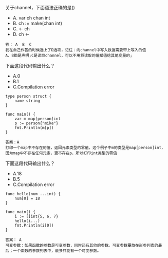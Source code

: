 关于channel，下面语法正确的是()

- A. var ch chan int
- B. ch := make(chan int)
- C. <- ch
- D. ch <-

```
答： A  B  C 
我在自己作答的时候选上了D选项，记住：向channel中写入数据需要带上写入的值
A、B都是声明;C是读取channel，可以不用将读取的值赋值给其他变量的;
```



下面这段代码输出什么？

- A.0
- B.1
- C.Compilation error  

```
type person struct {  
    name string
}

func main() {  
    var m map[person]int
    p := person{"mike"}
    fmt.Println(m[p])
}
```

```
答案：A
打印一个map中不存在的值，返回元素类型的零值。这个例子中m的类型是map[person]int，因为map中不存在任何元素，更不存在p，所以打印int类型的零值
```



下面这段代码输出什么？

- A.18
- B.5
- C.Compilation error  

```
func hello(num ...int) {  
    num[0] = 18
}

func main() {  
    i := []int{5, 6, 7}
    hello(i...)
    fmt.Println(i[0])
}
```

```
答案： A
可变参数：如果函数的参数是可变参数，同时还有其他的参数。可变参数要放在形参列表的最后；一个函数的参数列表中，最多只能有一个可变参数。
```















